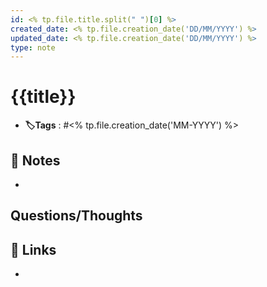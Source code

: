 ```yaml
---
id: <% tp.file.title.split(" ")[0] %>
created_date: <% tp.file.creation_date('DD/MM/YYYY') %>
updated_date: <% tp.file.creation_date('DD/MM/YYYY') %>
type: note
---
```


#  {{title}}
- **🏷️Tags** :  #<% tp.file.creation_date('MM-YYYY') %> 
[ ](#anki-card)
## 📝 Notes
- 


## Questions/Thoughts


## 🔗 Links
- 